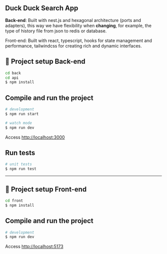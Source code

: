 ## Duck Duck Search App

**Back-end**: Built with nest.js and hexagonal architecture (ports and adapters), this way we have flexibility when
**changing**, for example, the type of history file from json to redis or database.

Front-end: Built with react, typescript, hooks for state management and performance, tailwindcss for creating rich and
dynamic interfaces.

## 🔴 Project setup Back-end

```bash
cd back
cd api
$ npm install
```

## Compile and run the project

```bash
# development
$ npm run start

# watch mode
$ npm run dev
```

Access [http://localhost:3000](http://localhost:3000)

## Run tests

```bash
# unit tests
$ npm run test
```

---

## 🔵 Project setup Front-end

```bash
cd front
$ npm install
```

## Compile and run the project

```bash
# development
$ npm run dev
```

Access [http://localhost:5173](http://localhost:5173)
